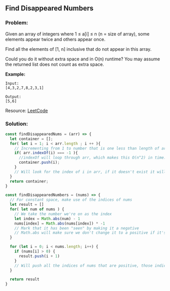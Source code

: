## Find Disappeared Numbers

### Problem:

Given an array of integers where 1 ≤ a[i] ≤ n (n = size of array), some elements appear twice and others appear once.

Find all the elements of [1, n] inclusive that do not appear in this array.

Could you do it without extra space and in O(n) runtime? You may assume the returned list does not count as extra space.

**Example:**
```
Input:
[4,3,2,7,8,2,3,1]

Output:
[5,6]
```
Resource: [LeetCode](https://leetcode.com/problems/find-all-numbers-disappeared-in-an-array/)

### Solution:

```js
const findDisappearedNums = (arr) => {
  let container = [];
  for( let i = 1; i < arr.length ; i ++ ){
    // Incrementing from 1 to number that is one less than length of arr. (The number equal to the length of arr is always included in arr.)
    if( arr.indexOf(i) === -1 ){
      //indexOf will loop through arr, which makes this O(n^2) in time.
      container.push(i);
    }
    // Will look for the index of i in arr, if it doesn't exist it will return -1 and push i into the container.
  }
  return container;
}

const findDisappearedNumbers = (nums) => {
  // For constant space, make use of the indices of nums
  let result = []
  for( let num of nums ) {
    // We take the number we're on as the index
    let index = Math.abs(num) - 1
    nums[index] = Math.abs(nums[index]) * -1
    // Mark that it has been "seen" by making it a negative
    // Math.abs will make sure we don't change it to a positive if it's 'seen' twice
  }

  for (let i = 0; i < nums.length; i++) {
    if (nums[i] > 0) {
      result.push(i + 1)
    }
    // Will push all the indices of nums that are positive, those indices are one less of the numbers disappeared.
  }

  return result
}
```
